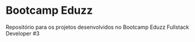 # Bootcamp Eduzz

Repositório para os projetos desenvolvidos no Bootcamp Eduzz Fullstack Developer #3
